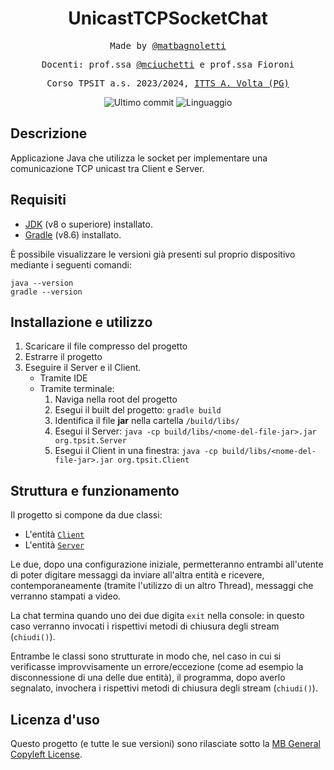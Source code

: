 <h1 align="center">UnicastTCPSocketChat</h1>

<p align="center" style="font-family: monospace">Made by <a href="https://github.com/matbagnoletti">@matbagnoletti</a></p>
<p align="center" style="font-family: monospace">Docenti: prof.ssa <a href="https://github.com/mciuchetti">@mciuchetti</a> e prof.ssa Fioroni</p>
<p align="center" style="font-family: monospace">Corso TPSIT a.s. 2023/2024, <a href="https://www.avoltapg.edu.it/">ITTS A. Volta (PG)</a></p>
<p align="center">
    <img src="https://img.shields.io/github/last-commit/matbagnoletti/UnicastTCPSocketChat?style=for-the-badge" alt="Ultimo commit">
    <img src="https://img.shields.io/github/languages/top/matbagnoletti/UnicastTCPSocketChat?style=for-the-badge" alt="Linguaggio">
</p>

## Descrizione
Applicazione Java che utilizza le socket per implementare una comunicazione TCP unicast tra Client e Server.

## Requisiti
- [JDK](https://www.oracle.com/it/java/technologies/downloads/) (v8 o superiore) installato.
- [Gradle](https://gradle.org/install/) (v8.6) installato.

È possibile visualizzare le versioni già presenti sul proprio dispositivo mediante i seguenti comandi:
```
java --version
gradle --version
```

## Installazione e utilizzo
1. Scaricare il file compresso del progetto
2. Estrarre il progetto
3. Eseguire il Server e il Client.
   - Tramite IDE
   - Tramite terminale:
     1. Naviga nella root del progetto
     2. Esegui il built del progetto: `gradle build`
     3. Identifica il file **jar** nella cartella `/build/libs/`
     3. Esegui il Server: `java -cp build/libs/<nome-del-file-jar>.jar org.tpsit.Server`
     4. Esegui il Client in una finestra: `java -cp build/libs/<nome-del-file-jar>.jar org.tpsit.Client`
     
## Struttura e funzionamento
Il progetto si compone da due classi:
- L'entità [`Client`](src/main/java/org/tpsit/Client.java)
- L'entità [`Server`](src/main/java/org/tpsit/Server.java)

Le due, dopo una configurazione iniziale, permetteranno entrambi all'utente di poter digitare messaggi da inviare all'altra entità e ricevere, contemporaneamente (tramite l'utilizzo di un altro Thread), messaggi che verranno stampati a video.

La chat termina quando uno dei due digita `exit` nella console: in questo caso verranno invocati i rispettivi metodi di chiusura degli stream (`chiudi()`).

Entrambe le classi sono strutturate in modo che, nel caso in cui si verificasse improvvisamente un errore/eccezione (come ad esempio la disconnessione di una delle due entità), il programma, dopo averlo segnalato, invochera i rispettivi metodi di chiusura degli stream (`chiudi()`).

## Licenza d'uso
Questo progetto (e tutte le sue versioni) sono rilasciate sotto la [MB General Copyleft License](LICENSE).